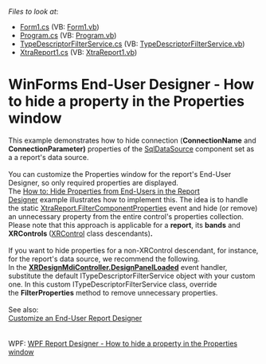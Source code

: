 <!-- default file list -->
*Files to look at*:

* [Form1.cs](./CS/WindowsFormsApplication1/Form1.cs) (VB: [Form1.vb](./VB/WindowsFormsApplication1/Form1.vb))
* [Program.cs](./CS/WindowsFormsApplication1/Program.cs) (VB: [Program.vb](./VB/WindowsFormsApplication1/Program.vb))
* [TypeDescriptorFilterService.cs](./CS/WindowsFormsApplication1/TypeDescriptorFilterService.cs) (VB: [TypeDescriptorFilterService.vb](./VB/WindowsFormsApplication1/TypeDescriptorFilterService.vb))
* [XtraReport1.cs](./CS/WindowsFormsApplication1/XtraReport1.cs) (VB: [XtraReport1.vb](./VB/WindowsFormsApplication1/XtraReport1.vb))
<!-- default file list end -->
# WinForms End-User Designer - How to hide a property in the Properties window


This example demonstrates how to hide connection (<strong>ConnectionName</strong> and <strong>ConnectionParameter)</strong> properties of the <a href="https://documentation.devexpress.com/#CoreLibraries/clsDevExpressDataAccessSqlSqlDataSourcetopic">SqlDataSource</a> component set as a a report's data source.<br /><br />You can customize the Properties window for the report's End-User Designer, so only required properties are displayed.<br /> The <a href="https://documentation.devexpress.com/#XtraReports/CustomDocument2539">How to: Hide Properties from End-Users in the Report Designer</a> example illustrates how to implement this. The idea is to handle the static <a href="https://documentation.devexpress.com/XtraReports/DevExpressXtraReportsUIXtraReport_FilterComponentPropertiestopic.aspx">XtraReport.FilterComponentProperties</a> event and hide (or remove) an unnecessary property from the entire control's properties collection.<br />Please note that this approach is applicable for a <strong>report</strong>, its <strong>bands</strong> and <strong>XRControls </strong>(<a href="https://documentation.devexpress.com/XtraReports/clsDevExpressXtraReportsUIXRControltopic.aspx">XRControl</a> class descendants)<strong>.</strong><br /><br />If you want to hide properties for a non-XRControl descendant, for instance, for the report's data source, we recommend the following. <br />In the <strong><a href="https://documentation.devexpress.com/#XtraReports/DevExpressXtraReportsUserDesignerXRDesignMdiController_DesignPanelLoadedtopic">XRDesignMdiController.DesignPanelLoaded</a></strong> event handler, substitute the default ITypeDescriptorFilterService object with your custom one. In this custom ITypeDescriptorFilterService class, override the <strong>FilterProperties</strong> method to remove unnecessary properties.<br /><br />See also:<br /><a href="https://documentation.devexpress.com/#XtraReports/CustomDocument2552">Customize an End-User Report Designer</a><br /><br /><br />WPF: <a href="https://www.devexpress.com/Support/Center/p/T285448">WPF Report Designer - How to hide a property in the Properties window</a>

<br/>


